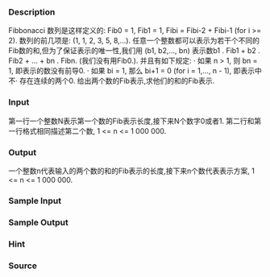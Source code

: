 
### Description
Fibbonacci 数列是这样定义的: Fib0 = 1, Fib1 = 1, Fibi = Fibi-2 + Fibi-1 (for i >= 2). 数列的前几项是: (1, 1, 2, 3, 5, 8,...). 
任意一个整数都可以表示为若干个不同的Fib数的和,但为了保证表示的唯一性,我们用 (b1, b2,..., bn) 表示数b1 . Fib1 + b2 . Fib2 + ... + bn . Fibn. (我们没有用Fib0.). 并且有如下规定: 
·	如果 n > 1, 则 bn = 1, 即表示的数没有前导0. 
·	如果 bi = 1, 那么 bi+1 = 0 (for i = 1,..., n - 1), 即表示中不·	存在连续的两个0. 
给出两个数的Fib表示,求他们的和的Fib表示. 

### Input

第一行一个整数N表示第一个数的Fib表示长度,接下来N个数字0或者1.
第二行和第一行格式相同描述第二个数, 1 <= n <= 1 000 000. 

### Output

一个整数n代表输入的两个数的和的Fib表示的长度,接下来n个数代表表示方案, 1 <= n <= 1 000 000.
### Sample Input

### Sample Output

### Hint

### Source
